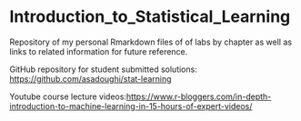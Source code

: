 # Introduction_to_Statistical_Learning
Repository of my personal Rmarkdown files of of labs by chapter as well as links to related information for future reference.

GitHub repository for student submitted solutions: https://github.com/asadoughi/stat-learning

Youtube course lecture videos:https://www.r-bloggers.com/in-depth-introduction-to-machine-learning-in-15-hours-of-expert-videos/
